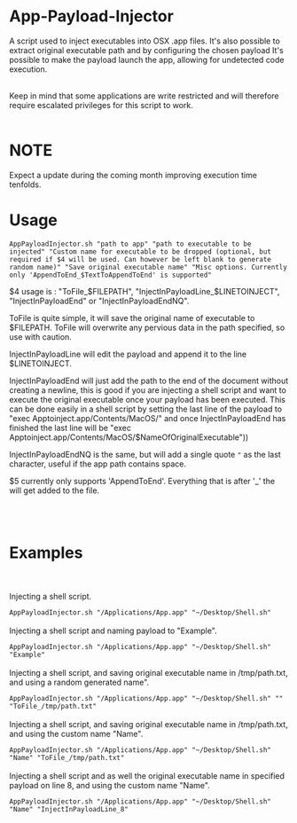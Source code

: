 # App-Payload-Injector


A script used to inject executables into OSX .app files. It's also possible to extract original executable path and by configuring the chosen payload It's possible to make the payload launch the app, allowing for undetected code execution.
<br><br>

Keep in mind that some applications are write restricted and will therefore require escalated privileges for this script to work.
<br>
<br>
# NOTE
Expect a update during the coming month improving execution time tenfolds.

# Usage
`AppPayloadInjector.sh "path to app" "path to executable to be injected" "Custom name for executable to be dropped (optional, but required if $4 will be used. Can however be left blank to generate random name)" "Save original executable name" "Misc options. Currently only 'AppendToEnd_$TextToAppendToEnd' is supported"`

$4 usage is : "ToFile_$FILEPATH", "InjectInPayloadLine_$LINETOINJECT", "InjectInPayloadEnd" or "InjectInPayloadEndNQ".

ToFile is quite simple, it will save the original name of executable to $FILEPATH. ToFile will overwrite any pervious data in the path specified, so use with caution.

InjectInPayloadLine will edit the payload and append it to the line $LINETOINJECT. 

InjectInPayloadEnd will just add the path to the end of the document without creating a newline, this is good if you are injecting a shell script and want to execute the original executable once your payload has been executed. This can be done easily in a shell script by setting the last line of the payload to "exec Apptoinject.app/Contents/MacOS/" and once InjectInPayloadEnd has finished the last line will be "exec Apptoinject.app/Contents/MacOS/$NameOfOriginalExecutable"))

InjectInPayloadEndNQ is the same, but will add a single quote `"` as the last character, useful if the app path contains space.

$5 currently only supports 'AppendToEnd'. Everything that is after '_' the will get added to the file.

<br>
<br>

# Examples 

<br><br>
Injecting a shell script.

`AppPayloadInjector.sh "/Applications/App.app" "~/Desktop/Shell.sh"`
<br><br>
Injecting a shell script and naming payload to "Example".

`AppPayloadInjector.sh "/Applications/App.app" "~/Desktop/Shell.sh" "Example"`
<br><br>
Injecting a shell script, and saving original executable name in /tmp/path.txt, and using a random generated name".

`AppPayloadInjector.sh "/Applications/App.app" "~/Desktop/Shell.sh" "" "ToFile_/tmp/path.txt"`
<br><br>
Injecting a shell script, and saving original executable name in /tmp/path.txt, and using the custom name "Name".

`AppPayloadInjector.sh "/Applications/App.app" "~/Desktop/Shell.sh" "Name" "ToFile_/tmp/path.txt"`
<br><br>
Injecting a shell script and as well the original executable name in specified payload on line 8, and using the custom name "Name".
 
`AppPayloadInjector.sh "/Applications/App.app" "~/Desktop/Shell.sh" "Name" "InjectInPayloadLine_8"`
